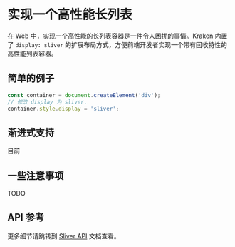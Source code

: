 # 实现一个高性能长列表

在 Web 中，实现一个高性能的长列表容器是一件令人困扰的事情。Kraken 内置了 `display: sliver` 的扩展布局方式，方便前端开发者实现一个带有回收特性的高性能列表容器。

## 简单的例子

```js
const container = document.createElement('div');
// 修改 display 为 sliver.
container.style.display = 'sliver';
```

## 渐进式支持

目前

## 一些注意事项

TODO

## API 参考

更多细节请跳转到 [Sliver API](/api/sliver) 文档查看。
